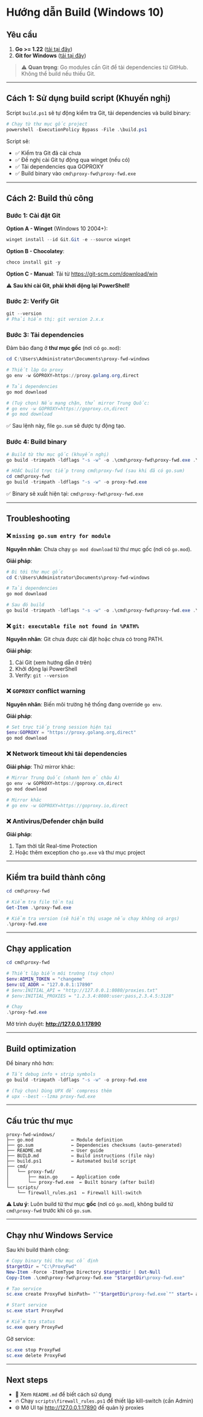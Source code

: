 # Hướng dẫn Build (Windows 10)

## Yêu cầu

1. **Go >= 1.22** ([tải tại đây](https://go.dev/dl/))
2. **Git for Windows** ([tải tại đây](https://git-scm.com/download/win))

> ⚠️ **Quan trọng**: Go modules cần Git để tải dependencies từ GitHub. Không thể build nếu thiếu Git.

---

## Cách 1: Sử dụng build script (Khuyến nghị)

Script `build.ps1` sẽ tự động kiểm tra Git, tải dependencies và build binary:

```powershell
# Chạy từ thư mục gốc project
powershell -ExecutionPolicy Bypass -File .\build.ps1
```

Script sẽ:
- ✅ Kiểm tra Git đã cài chưa
- ✅ Đề nghị cài Git tự động qua winget (nếu có)
- ✅ Tải dependencies qua GOPROXY
- ✅ Build binary vào `cmd\proxy-fwd\proxy-fwd.exe`

---

## Cách 2: Build thủ công

### Bước 1: Cài đặt Git

**Option A - Winget** (Windows 10 2004+):
```powershell
winget install --id Git.Git -e --source winget
```

**Option B - Chocolatey**:
```powershell
choco install git -y
```

**Option C - Manual**: Tải từ https://git-scm.com/download/win

⚠️ **Sau khi cài Git, phải khởi động lại PowerShell!**

### Bước 2: Verify Git

```powershell
git --version
# Phải hiển thị: git version 2.x.x
```

### Bước 3: Tải dependencies

Đảm bảo đang ở **thư mục gốc** (nơi có `go.mod`):

```powershell
cd C:\Users\Administrator\Documents\proxy-fwd-windows

# Thiết lập Go proxy
go env -w GOPROXY=https://proxy.golang.org,direct

# Tải dependencies
go mod download

# (Tuỳ chọn) Nếu mạng chặn, thử mirror Trung Quốc:
# go env -w GOPROXY=https://goproxy.cn,direct
# go mod download
```

✅ Sau lệnh này, file `go.sum` sẽ được tự động tạo.

### Bước 4: Build binary

```powershell
# Build từ thư mục gốc (khuyến nghị)
go build -trimpath -ldflags "-s -w" -o .\cmd\proxy-fwd\proxy-fwd.exe .\cmd\proxy-fwd

# HOẶC build trực tiếp trong cmd\proxy-fwd (sau khi đã có go.sum)
cd cmd\proxy-fwd
go build -trimpath -ldflags "-s -w" -o proxy-fwd.exe
```

✅ Binary sẽ xuất hiện tại: `cmd\proxy-fwd\proxy-fwd.exe`

---

## Troubleshooting

### ❌ `missing go.sum entry for module`

**Nguyên nhân**: Chưa chạy `go mod download` từ thư mục gốc (nơi có `go.mod`).

**Giải pháp**:
```powershell
# Đi tới thư mục gốc
cd C:\Users\Administrator\Documents\proxy-fwd-windows

# Tải dependencies
go mod download

# Sau đó build
go build -trimpath -ldflags "-s -w" -o .\cmd\proxy-fwd\proxy-fwd.exe .\cmd\proxy-fwd
```

### ❌ `git: executable file not found in %PATH%`

**Nguyên nhân**: Git chưa được cài đặt hoặc chưa có trong PATH.

**Giải pháp**:
1. Cài Git (xem hướng dẫn ở trên)
2. Khởi động lại PowerShell
3. Verify: `git --version`

### ❌ `GOPROXY` conflict warning

**Nguyên nhân**: Biến môi trường hệ thống đang override `go env`.

**Giải pháp**:
```powershell
# Set trực tiếp trong session hiện tại
$env:GOPROXY = "https://proxy.golang.org,direct"
go mod download
```

### ❌ Network timeout khi tải dependencies

**Giải pháp**: Thử mirror khác:

```powershell
# Mirror Trung Quốc (nhanh hơn ở châu Á)
go env -w GOPROXY=https://goproxy.cn,direct
go mod download

# Mirror khác
# go env -w GOPROXY=https://goproxy.io,direct
```

### ❌ Antivirus/Defender chặn build

**Giải pháp**:
1. Tạm thời tắt Real-time Protection
2. Hoặc thêm exception cho `go.exe` và thư mục project

---

## Kiểm tra build thành công

```powershell
cd cmd\proxy-fwd

# Kiểm tra file tồn tại
Get-Item .\proxy-fwd.exe

# Kiểm tra version (sẽ hiển thị usage nếu chạy không có args)
.\proxy-fwd.exe
```

---

## Chạy application

```powershell
cd cmd\proxy-fwd

# Thiết lập biến môi trường (tuỳ chọn)
$env:ADMIN_TOKEN = "changeme"
$env:UI_ADDR = "127.0.0.1:17890"
# $env:INITIAL_API = "http://127.0.0.1:8080/proxies.txt"
# $env:INITIAL_PROXIES = "1.2.3.4:8080:user:pass,2.3.4.5:3128"

# Chạy
.\proxy-fwd.exe
```

Mở trình duyệt: **http://127.0.0.1:17890**

---

## Build optimization

Để binary nhỏ hơn:

```powershell
# Tắt debug info + strip symbols
go build -trimpath -ldflags "-s -w" -o proxy-fwd.exe

# (Tuỳ chọn) Dùng UPX để compress thêm
# upx --best --lzma proxy-fwd.exe
```

---

## Cấu trúc thư mục

```
proxy-fwd-windows/
├── go.mod              ← Module definition
├── go.sum              ← Dependencies checksums (auto-generated)
├── README.md           ← User guide
├── BUILD.md            ← Build instructions (file này)
├── build.ps1           ← Automated build script
├── cmd/
│   └── proxy-fwd/
│       ├── main.go     ← Application code
│       └── proxy-fwd.exe  ← Built binary (after build)
└── scripts/
    └── firewall_rules.ps1  ← Firewall kill-switch
```

⚠️ **Lưu ý**: Luôn build từ thư mục **gốc** (nơi có `go.mod`), không build từ `cmd\proxy-fwd` trước khi có `go.sum`.

---

## Chạy như Windows Service

Sau khi build thành công:

```powershell
# Copy binary tới thư mục cố định
$targetDir = "C:\ProxyFwd"
New-Item -Force -ItemType Directory $targetDir | Out-Null
Copy-Item .\cmd\proxy-fwd\proxy-fwd.exe "$targetDir\proxy-fwd.exe"

# Tạo service
sc.exe create ProxyFwd binPath= "`"$targetDir\proxy-fwd.exe`"" start= auto DisplayName= "Proxy Forward (Local)"

# Start service
sc.exe start ProxyFwd

# Kiểm tra status
sc.exe query ProxyFwd
```

Gỡ service:
```powershell
sc.exe stop ProxyFwd
sc.exe delete ProxyFwd
```

---

## Next steps

- 📖 Xem `README.md` để biết cách sử dụng
- 🔥 Chạy `scripts\firewall_rules.ps1` để thiết lập kill-switch (cần Admin)
- 🌐 Mở UI tại http://127.0.0.1:17890 để quản lý proxies
